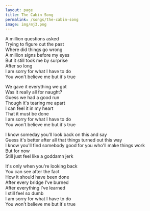 ```yaml
---
layout: page
title: The Cabin Song
permalink: /songs/the-cabin-song
image: img/mj3.png
---
```

A million questions asked<br />
Trying to figure out the past<br />
Where did things go wrong<br />
A million signs before my eyes<br />
But it still took me by surprise<br />
After so long<br />
I am sorry for what I have to do<br />
You won't believe me but it's true

We gave it everything we got <br />
Was it really all for naught?<br />
Guess we had a good run<br />
Though it's tearing me apart<br />
I can feel it in my heart<br />
That it must be done<br />
I am sorry for what I have to do<br />
You won't believe me but it's true

I know someday you'll look back on this and say<br />
Guess it's better after all that things turned out this way<br />
I know you'll find somebody good for you who'll make things work<br />
But for now<br />
Still just feel like a goddamn jerk

It's only when you're looking back<br />
You can see after the fact<br />
How it should have been done<br />
After every bridge I’ve burned<br />
After everything I’ve learned<br />
I still feel so dumb<br />
I am sorry for what I have to do<br />
You won't believe me but it's true
